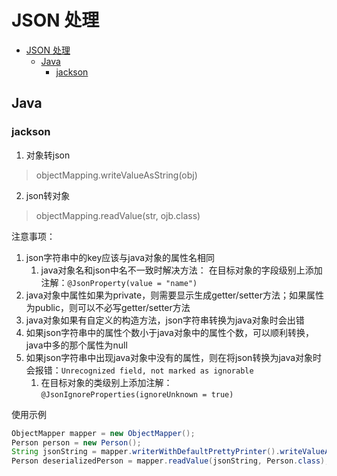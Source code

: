 # JSON 处理

- [JSON 处理](#json-处理)
  - [Java](#java)
    - [jackson](#jackson)


## Java

### jackson

1. 对象转json
> objectMapping.writeValueAsString(obj)
2. json转对象
> objectMapping.readValue(str, ojb.class)

注意事项：
1. json字符串中的key应该与java对象的属性名相同
   1. java对象名和json中名不一致时解决方法： 在目标对象的字段级别上添加注解：`@JsonProperty(value = "name")`
2. java对象中属性如果为private，则需要显示生成getter/setter方法；如果属性为public，则可以不必写getter/setter方法
3. java对象如果有自定义的构造方法，json字符串转换为java对象时会出错
4. 如果json字符串中的属性个数小于java对象中的属性个数，可以顺利转换，java中多的那个属性为null
5. 如果json字符串中出现java对象中没有的属性，则在将json转换为java对象时会报错：`Unrecognized field, not marked as ignorable`
   1. 在目标对象的类级别上添加注解：`@JsonIgnoreProperties(ignoreUnknown = true)` 

使用示例
```java
ObjectMapper mapper = new ObjectMapper(); 
Person person = new Person(); 
String jsonString = mapper.writerWithDefaultPrettyPrinter().writeValueAsString(person); 
Person deserializedPerson = mapper.readValue(jsonString, Person.class);
```
